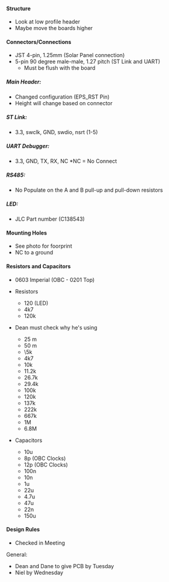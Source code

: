 #### Structure

- Look at low profile header
- Maybe move the boards higher
#### Connectors/Connections

- JST 4-pin, 1.25mm (Solar Panel connection)
- 5-pin 90 degree male-male, 1.27 pitch (ST Link and UART)
	- Must be flush with the board

##### Main Header:

- Changed configuration (EPS_RST Pin) 
- Height will change based on connector
##### ST Link:
- 3.3, swclk, GND, swdio, nsrt (1-5)
##### UART Debugger:
- 3.3, GND, TX, RX, NC
*NC = No Connect
##### RS485:
- No Populate on the A and B pull-up and pull-down resistors
##### LED:
- JLC Part number (C138543)

#### Mounting Holes
- See photo for foorprint
- NC to a ground
#### Resistors and Capacitors
- 0603 Imperial (OBC - 0201 Top)

- Resistors
	- 120 (LED)
	- 4k7
	- 120k
- Dean must check why he's using
	- 25 m
	- 50 m
	- \5k
	- 4k7
	- 10k
	- 11.2k
	- 26.7k
	- 29.4k
	- 100k
	- 120k
	- 137k
	- 222k
	- 667k
	- 1M
	- 6.8M

- Capacitors
	- 10u
	- 8p (OBC Clocks)
	- 12p (OBC Clocks)
	- 100n
	- 10n
	- 1u
	- 22u
	- 4.7u
	- 47u
	- 22n
	- 150u

#### Design Rules
- Checked in Meeting

General:

- Dean and Dane to give PCB by Tuesday
- Niel by Wednesday
